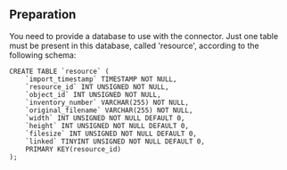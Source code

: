## Preparation

You need to provide a database to use with the connector.
Just one table must be present in this database, called 'resource', according to the following schema:
```
CREATE TABLE `resource` (
    `import_timestamp` TIMESTAMP NOT NULL,
    `resource_id` INT UNSIGNED NOT NULL,
    `object_id` INT UNSIGNED NOT NULL,
    `inventory_number` VARCHAR(255) NOT NULL,
    `original_filename` VARCHAR(255) NOT NULL,
    `width` INT UNSIGNED NOT NULL DEFAULT 0,
    `height` INT UNSIGNED NOT NULL DEFAULT 0,
    `filesize` INT UNSIGNED NOT NULL DEFAULT 0,
    `linked` TINYINT UNSIGNED NOT NULL DEFAULT 0,
    PRIMARY KEY(resource_id)
);
```
